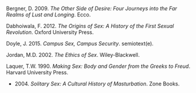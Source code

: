 Bergner, D. 2009. *The Other Side of Desire: Four Journeys into the Far Realms of Lust and Longing*. Ecco.

Dabhoiwala, F. 2012. *The Origins of Sex: A History of the First Sexual Revolution*. Oxford University Press.

Doyle, J. 2015. *Campus Sex, Campus Security*. semiotext(e).

Jordan, M.D. 2002. *The Ethics of Sex*. Wiley-Blackwell.

Laquer, T.W. 1990. *Making Sex: Body and Gender from the Greeks to Freud*. Harvard University Press.
* 2004\. *Solitary Sex: A Cultural History of Masturbation*. Zone Books.
